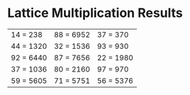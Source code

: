 # Lattice Multiplication Results

|   |   |   |
|---|---|---|
| 14 = 238 | 88 = 6952 | 37 = 370 |
| 44 = 1320 | 32 = 1536 | 93 = 930 |
| 92 = 6440 | 87 = 7656 | 22 = 1980 |
| 37 = 1036 | 80 = 2160 | 97 = 970 |
| 59 = 5605 | 71 = 5751 | 56 = 5376 |
